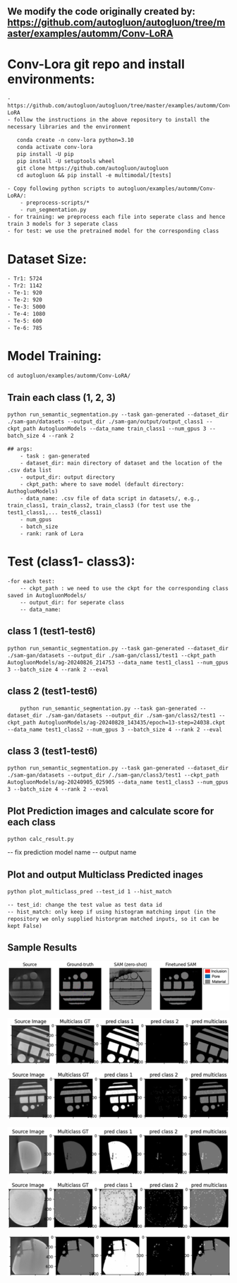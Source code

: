 ## We modify the code originally created by: https://github.com/autogluon/autogluon/tree/master/examples/automm/Conv-LoRA

# Conv-Lora git repo and install environments: 
	- https://github.com/autogluon/autogluon/tree/master/examples/automm/Conv-LoRA
	- follow the instructions in the above repository to install the necessary libraries and the environment
	
 ```
	conda create -n conv-lora python=3.10
  	conda activate conv-lora
  	pip install -U pip
  	pip install -U setuptools wheel
  	git clone https://github.com/autogluon/autogluon
  	cd autogluon && pip install -e multimodal/[tests]
```
	- Copy following python scripts to autogluon/examples/automm/Conv-LoRA/: 
		- preprocess-scripts/* 
		- run_segmentation.py 
	- for training: we preprocess each file into seperate class and hence train 3 models for 3 seperate class
	- for test: we use the pretrained model for the corresponding class

# Dataset Size:
	- Tr1: 5724
	- Tr2: 1142
	- Te-1: 920
	- Te-2: 920
	- Te-3: 5000
	- Te-4: 1080
	- Te-5: 600
	- Te-6: 785

# Model Training:

```
cd autogluon/examples/automm/Conv-LoRA/
```

## Train each class (1, 2, 3)
```
python run_semantic_segmentation.py --task gan-generated --dataset_dir ./sam-gan/datasets --output_dir ./sam-gan/output/output_class1 --ckpt_path AutogluonModels --data_name train_class1 --num_gpus 3 --batch_size 4 --rank 2
```

	## args:
		- task : gan-generated
		- dataset_dir: main directory of dataset and the location of the .csv data list 
		- output_dir: output directory
		- ckpt_path: where to save model (default directory: AuthogluoModels)
		- data_name: .csv file of data script in datasets/, e.g., train_class1, train_class2, train_class3 (for test use the test1_class1,... test6_class1)
		- num_gpus
		- batch_size
		- rank: rank of Lora

# Test (class1- class3):
	-for each test:
		-- ckpt_path : we need to use the ckpt for the corresponding class saved in AutogluonModels/
		-- output_dir: for seperate class
		-- data_name: 

## class 1 (test1-test6)
```
python run_semantic_segmentation.py --task gan-generated --dataset_dir ./sam-gan/datasets --output_dir ./sam-gan/class1/test1 --ckpt_path AutogluonModels/ag-20240826_214753 --data_name test1_class1 --num_gpus 3 --batch_size 4 --rank 2 --eval
```


## class 2 (test1-test6)
```
	python run_semantic_segmentation.py --task gan-generated --dataset_dir ./sam-gan/datasets --output_dir ./sam-gan/class2/test1 --ckpt_path AutogluonModels/ag-20240828_143435/epoch=13-step=24038.ckpt --data_name test1_class2 --num_gpus 3 --batch_size 4 --rank 2 --eval
```

## class 3 (test1-test6)
```
python run_semantic_segmentation.py --task gan-generated --dataset_dir ./sam-gan/datasets --output_dir /./sam-gan/class3/test1 --ckpt_path AutogluonModels/ag-20240905_025905 --data_name test1_class3 --num_gpus 3 --batch_size 4 --rank 2 --eval
```
 
## Plot Prediction images and calculate score for each class
 ```
 python calc_result.py
 ```
 -- fix prediction model name
 -- output name

## Plot and output Multiclass Predicted inages 
```
python plot_multiclass_pred --test_id 1 --hist_match
```
	-- test_id: change the test value as test data id
	-- hist_match: only keep if using histogram matching input (in the repository we only supplied historgram matched inputs, so it can be kept False)

## Sample Results
![Finetune-Training](sample-results/pretrain-vs-finetune.png)

![Test1](sample-results/test1.png)

![Test2](sample-results/test2.png)

![Test3](sample-results/test3.png)

![Test4](sample-results/test4.png)

![Test5](sample-results/test5.png)
